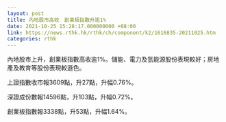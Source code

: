 ```yaml
---
layout: post
title: 內地股市高收　創業板指數升逾1%
date: 2021-10-25 15:28:17.000000000 +08:00
link: https://news.rthk.hk/rthk/ch/component/k2/1616835-20211025.htm
categories: rthk
---
```


內地股市上升，創業板指數高收逾1%。儲能、電力及氫能源股份表現較好；房地產及教育等股份表現較遜色。

上證指數收市報3609點，升27點，升幅0.76%。

深證成份數報14596點，升103點，升幅0.72%。

創業板指數報3338點，升53點，升幅1.64%。
